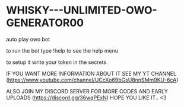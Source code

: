 # WHISKY---UNLIMITED-OWO-GENERATOR00


auto play owo bot

to run the bot type !help to see the help menu

to setup it write your token in the secrets 

IF YOU WANT MORE INFORMATION ABOUT IT SEE MY YT CHANNEL (https://www.youtube.com/channel/UCcXo69bGsU8nnSMm9KU-6cA)  

ALSO JOIN MY DISCORD SERVER FOR MORE CODES AND EARLY UPLOADS (https://discord.gg/36wqPExN)  HOPE YOU LIKE IT.. <3
